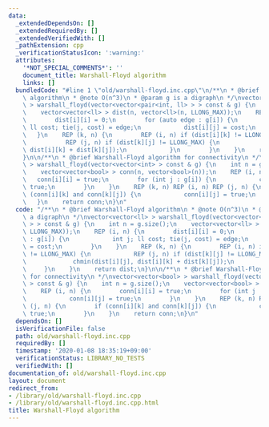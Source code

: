 ```yaml
---
data:
  _extendedDependsOn: []
  _extendedRequiredBy: []
  _extendedVerifiedWith: []
  _pathExtension: cpp
  _verificationStatusIcon: ':warning:'
  attributes:
    '*NOT_SPECIAL_COMMENTS*': ''
    document_title: Warshall-Floyd algorithm
    links: []
  bundledCode: "#line 1 \"old/warshall-floyd.inc.cpp\"\n/**\n * @brief Warshall-Floyd\
    \ algorithm\n * @note O(n^3)\n * @param g is a digraph\n */\nvector<vector<ll>\
    \ > warshall_floyd(vector<vector<pair<int, ll> > > const & g) {\n    int n = g.size();\n\
    \    vector<vector<ll> > dist(n, vector<ll>(n, LLONG_MAX));\n    REP (i, n) {\n\
    \        dist[i][i] = 0;\n        for (auto edge : g[i]) {\n            int j;\
    \ ll cost; tie(j, cost) = edge;\n            dist[i][j] = cost;\n        }\n \
    \   }\n    REP (k, n) {\n        REP (i, n) if (dist[i][k] != LLONG_MAX) {\n \
    \           REP (j, n) if (dist[k][j] != LLONG_MAX) {\n                chmin(dist[i][j],\
    \ dist[i][k] + dist[k][j]);\n            }\n        }\n    }\n    return dist;\n\
    }\n\n/**\n * @brief Warshall-Floyd algorithm for connectivity\n */\nvector<vector<bool>\
    \ > warshall_floyd(vector<vector<int> > const & g) {\n    int n = g.size();\n\
    \    vector<vector<bool> > conn(n, vector<bool>(n));\n    REP (i, n) {\n     \
    \   conn[i][i] = true;\n        for (int j : g[i]) {\n            conn[i][j] =\
    \ true;\n        }\n    }\n    REP (k, n) REP (i, n) REP (j, n) {\n        if\
    \ (conn[i][k] and conn[k][j]) {\n            conn[i][j] = true;\n        }\n \
    \   }\n    return conn;\n}\n"
  code: "/**\n * @brief Warshall-Floyd algorithm\n * @note O(n^3)\n * @param g is\
    \ a digraph\n */\nvector<vector<ll> > warshall_floyd(vector<vector<pair<int, ll>\
    \ > > const & g) {\n    int n = g.size();\n    vector<vector<ll> > dist(n, vector<ll>(n,\
    \ LLONG_MAX));\n    REP (i, n) {\n        dist[i][i] = 0;\n        for (auto edge\
    \ : g[i]) {\n            int j; ll cost; tie(j, cost) = edge;\n            dist[i][j]\
    \ = cost;\n        }\n    }\n    REP (k, n) {\n        REP (i, n) if (dist[i][k]\
    \ != LLONG_MAX) {\n            REP (j, n) if (dist[k][j] != LLONG_MAX) {\n   \
    \             chmin(dist[i][j], dist[i][k] + dist[k][j]);\n            }\n   \
    \     }\n    }\n    return dist;\n}\n\n/**\n * @brief Warshall-Floyd algorithm\
    \ for connectivity\n */\nvector<vector<bool> > warshall_floyd(vector<vector<int>\
    \ > const & g) {\n    int n = g.size();\n    vector<vector<bool> > conn(n, vector<bool>(n));\n\
    \    REP (i, n) {\n        conn[i][i] = true;\n        for (int j : g[i]) {\n\
    \            conn[i][j] = true;\n        }\n    }\n    REP (k, n) REP (i, n) REP\
    \ (j, n) {\n        if (conn[i][k] and conn[k][j]) {\n            conn[i][j] =\
    \ true;\n        }\n    }\n    return conn;\n}\n"
  dependsOn: []
  isVerificationFile: false
  path: old/warshall-floyd.inc.cpp
  requiredBy: []
  timestamp: '2020-01-08 18:35:19+09:00'
  verificationStatus: LIBRARY_NO_TESTS
  verifiedWith: []
documentation_of: old/warshall-floyd.inc.cpp
layout: document
redirect_from:
- /library/old/warshall-floyd.inc.cpp
- /library/old/warshall-floyd.inc.cpp.html
title: Warshall-Floyd algorithm
---
```

